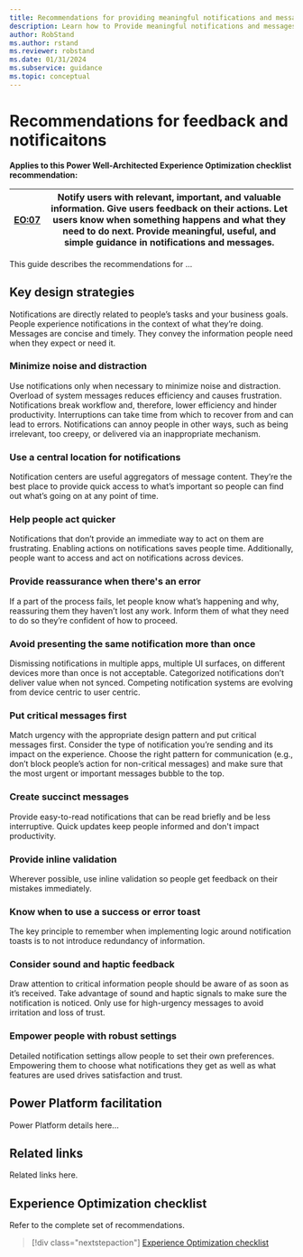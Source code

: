 ```yaml
---
title: Recommendations for providing meaningful notifications and messages. 
description: Learn how to Provide meaningful notifications and messages to ensure consistent success with user experience optimization.
author: RobStand
ms.author: rstand
ms.reviewer: robstand
ms.date: 01/31/2024
ms.subservice: guidance
ms.topic: conceptual
---
```


# Recommendations for feedback and notificaitons

**Applies to this Power Well-Architected Experience Optimization checklist recommendation:**

|[EO:07](checklist.md)| Notify users with relevant, important, and valuable information. Give users feedback on their actions. Let users know when something happens and what they need to do next. Provide meaningful, useful, and simple guidance in notifications and messages. |
|---|---|

This guide describes the recommendations for ...

## Key design strategies

Notifications are directly related to people’s tasks and your business goals. People experience notifications in the context of what they’re doing. Messages are concise and timely. They convey the information people need when they expect or need it.

### Minimize noise and distraction

Use notifications only when necessary to minimize noise and distraction. Overload of system messages reduces efficiency and causes frustration. Notifications break workflow and, therefore, lower efficiency and hinder productivity. Interruptions can take time from which to recover from and can lead to errors. Notifications can annoy people in other ways, such as being irrelevant, too creepy, or delivered via an inappropriate mechanism.

### Use a central location for notifications

Notification centers are useful aggregators of message content. They’re the best place to provide quick access to what’s important so people can find out what’s going on at any point of time.

### Help people act quicker

Notifications that don’t provide an immediate way to act on them are frustrating. Enabling actions on notifications saves people time. Additionally, people want to access and act on notifications across devices.

### Provide reassurance when there's an error

If a part of the process fails, let people know what’s happening and why, reassuring them they haven’t lost any work. Inform them of what they need to do so they’re confident of how to proceed. 

### Avoid presenting the same notification more than once

Dismissing notifications in multiple apps, multiple UI surfaces, on different devices more than once is not acceptable. Categorized notifications don’t deliver value when not synced. Competing notification systems are evolving from device centric to user centric.

### Put critical messages first

Match urgency with the appropriate design pattern and put critical messages first. Consider the type of notification you’re sending and its impact on the experience. Choose the right pattern for communication (e.g., don’t block people’s action for non-critical messages) and make sure that the most urgent or important messages bubble to the top. 

### Create succinct messages

Provide easy-to-read notifications that can be read briefly and be less interruptive. Quick updates keep people informed and don't impact productivity. 

### Provide inline validation

Wherever possible, use inline validation so people get feedback on their mistakes immediately.

### Know when to use a success or error toast

The key principle to remember when implementing logic around notification toasts is to not introduce redundancy of information. 

### Consider sound and haptic feedback

Draw attention to critical information people should be aware of as soon as it’s received. Take advantage of sound and haptic signals to make sure the notification is noticed. Only use for high-urgency messages to avoid irritation and loss of trust.  

### Empower people with robust settings

Detailed notification settings allow people to set their own preferences. Empowering them to choose what notifications they get as well as what features are used drives satisfaction and trust.

## Power Platform facilitation

Power Platform details here...

## Related links

Related links here.

## Experience Optimization checklist

Refer to the complete set of recommendations.

> [!div class="nextstepaction"]
> [Experience Optimization checklist](checklist.md)